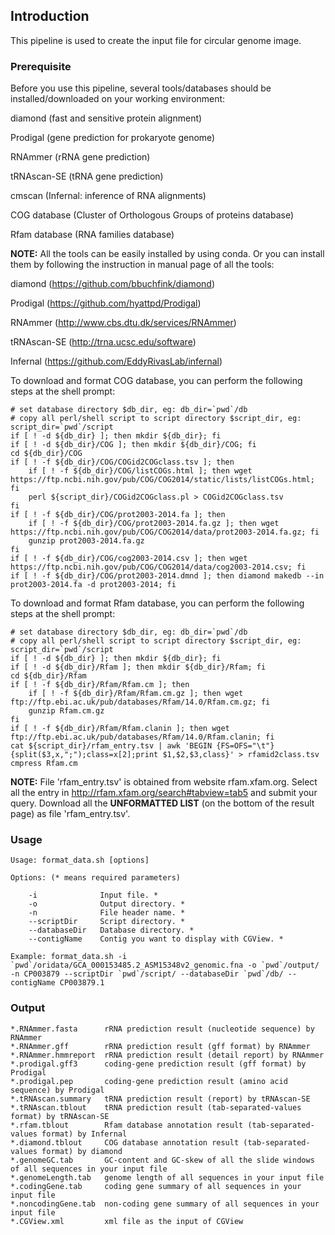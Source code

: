 ## Introduction ##

This pipeline is used to create the input file for circular genome image.

### Prerequisite ###

Before you use this pipeline, several tools/databases should be
installed/downloaded on your working environment:

diamond (fast and sensitive protein alignment)

Prodigal (gene prediction for prokaryote genome)

RNAmmer (rRNA gene prediction)

tRNAscan-SE (tRNA gene prediction)

cmscan (Infernal: inference of RNA alignments)

COG database (Cluster of Orthologous Groups of proteins database)

Rfam database (RNA families database)

**NOTE:** All the tools can be easily installed by using conda. Or you can
install them by following the instruction in manual page of all the tools:

diamond (https://github.com/bbuchfink/diamond)

Prodigal (https://github.com/hyattpd/Prodigal)

RNAmmer (http://www.cbs.dtu.dk/services/RNAmmer)

tRNAscan-SE (http://trna.ucsc.edu/software)

Infernal (https://github.com/EddyRivasLab/infernal)

To download and format COG database, you can perform the following steps at the
shell prompt:

```
# set database directory $db_dir, eg: db_dir=`pwd`/db
# copy all perl/shell script to script directory $script_dir, eg: script_dir=`pwd`/script
if [ ! -d ${db_dir} ]; then mkdir ${db_dir}; fi
if [ ! -d ${db_dir}/COG ]; then mkdir ${db_dir}/COG; fi
cd ${db_dir}/COG
if [ ! -f ${db_dir}/COG/COGid2COGclass.tsv ]; then
	if [ ! -f ${db_dir}/COG/listCOGs.html ]; then wget https://ftp.ncbi.nih.gov/pub/COG/COG2014/static/lists/listCOGs.html; fi
	perl ${script_dir}/COGid2COGclass.pl > COGid2COGclass.tsv
fi
if [ ! -f ${db_dir}/COG/prot2003-2014.fa ]; then
	if [ ! -f ${db_dir}/COG/prot2003-2014.fa.gz ]; then wget https://ftp.ncbi.nih.gov/pub/COG/COG2014/data/prot2003-2014.fa.gz; fi
	gunzip prot2003-2014.fa.gz
fi
if [ ! -f ${db_dir}/COG/cog2003-2014.csv ]; then wget https://ftp.ncbi.nih.gov/pub/COG/COG2014/data/cog2003-2014.csv; fi
if [ ! -f ${db_dir}/COG/prot2003-2014.dmnd ]; then diamond makedb --in prot2003-2014.fa -d prot2003-2014; fi
```

To download and format Rfam database, you can perform the following steps at the
shell prompt:

```
# set database directory $db_dir, eg: db_dir=`pwd`/db
# copy all perl/shell script to script directory $script_dir, eg: script_dir=`pwd`/script
if [ ! -d ${db_dir} ]; then mkdir ${db_dir}; fi
if [ ! -d ${db_dir}/Rfam ]; then mkdir ${db_dir}/Rfam; fi
cd ${db_dir}/Rfam
if [ ! -f ${db_dir}/Rfam/Rfam.cm ]; then
	if [ ! -f ${db_dir}/Rfam/Rfam.cm.gz ]; then wget ftp://ftp.ebi.ac.uk/pub/databases/Rfam/14.0/Rfam.cm.gz; fi
	gunzip Rfam.cm.gz
fi
if [ ! -f ${db_dir}/Rfam/Rfam.clanin ]; then wget ftp://ftp.ebi.ac.uk/pub/databases/Rfam/14.0/Rfam.clanin; fi
cat ${script_dir}/rfam_entry.tsv | awk 'BEGIN {FS=OFS="\t"}{split($3,x,";");class=x[2];print $1,$2,$3,class}' > rfamid2class.tsv
cmpress Rfam.cm
```

**NOTE:** File 'rfam_entry.tsv' is obtained from website rfam.xfam.org. Select
all the entry in http://rfam.xfam.org/search#tabview=tab5 and submit your
query. Download all the **UNFORMATTED LIST** (on the bottom of the result page)
as file 'rfam_entry.tsv'.

### Usage ###

```
Usage: format_data.sh [options]

Options: (* means required parameters)

    -i              Input file. *
    -o              Output directory. *
    -n              File header name. *
    --scriptDir     Script directory. *
    --databaseDir   Database directory. *
    --contigName    Contig you want to display with CGView. *

Example: format_data.sh -i `pwd`/oridata/GCA_000153485.2_ASM15348v2_genomic.fna -o `pwd`/output/ -n CP003879 --scriptDir `pwd`/script/ --databaseDir `pwd`/db/ --contigName CP003879.1
```

### Output ###

```
*.RNAmmer.fasta      rRNA prediction result (nucleotide sequence) by RNAmmer
*.RNAmmer.gff        rRNA prediction result (gff format) by RNAmmer
*.RNAmmer.hmmreport  rRNA prediction result (detail report) by RNAmmer
*.prodigal.gff3      coding-gene prediction result (gff format) by Prodigal
*.prodigal.pep       coding-gene prediction result (amino acid sequence) by Prodigal
*.tRNAscan.summary   tRNA prediction result (report) by tRNAscan-SE
*.tRNAscan.tblout    tRNA prediction result (tab-separated-values format) by tRNAscan-SE
*.rfam.tblout        Rfam database annotation result (tab-separated-values format) by Infernal
*.diamond.tblout     COG database annotation result (tab-separated-values format) by diamond
*.genomeGC.tab       GC-content and GC-skew of all the slide windows of all sequences in your input file
*.genomeLength.tab   genome length of all sequences in your input file
*.codingGene.tab     coding gene summary of all sequences in your input file
*.noncodingGene.tab  non-coding gene summary of all sequences in your input file
*.CGView.xml         xml file as the input of CGView
```
